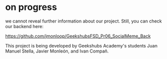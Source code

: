 # on progress

we cannot reveal further information about our project. Still, you can check our backend here:

https://github.com/jmonloop/GeekshubsFSD_Pr06_SocialMeme_Back

This project is being developed by Geekshubs Academy's students Juan Manuel Stella, Javier Monleón, and Ivan Compañ. 


<!-- PLANTEANDO EL SLIDER DE IMÁGENES
1. mapeo un total de 20 imágenes máximo (o posts)
2. tan sólo muestro uno de ellos y tengo dos botones que me permiten navegar entre ellos


IDEA SOBRE LOS MAPEOS:
1. al mapear, hacer una función que llegue a todos los posts existentes en la database.
2. de estos, que tan sólo nos traiga 20 en la primera llamada. Se meten en redux.
3. en el Front, cuando se llegue al último, saldrá un botón para volver a llamar a la función
4. la función nos va a traer 20 más para mapear.
5. Tenemos un hook activo con el número total de objetos mapeados. En este momento hay 40. Este hook se encarga de limpiar de redux las 20 primeras entries (objetos) cuando se llegue a un máximo de 41 entradas en este array. (utilizando shift) -->